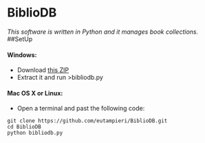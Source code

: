 # BiblioDB
*This software is written in Python and it manages book collections.*
##SetUp
#### Windows:
* Download [this ZIP](https://github.com/eutampieri/BiblioDB/archive/master.zip)
* Extract it and run >bibliodb.py
#### Mac OS X or Linux:
* Open a terminal and past the following code:
```
git clone https://github.com/eutampieri/BiblioDB.git
cd BiblioDB
python bibliodb.py
```